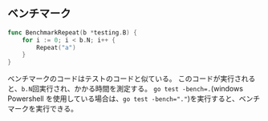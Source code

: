 ## ベンチマーク

```go
func BenchmarkRepeat(b *testing.B) {
    for i := 0; i < b.N; i++ {
        Repeat("a")
    }
}
```

ベンチマークのコードはテストのコードと似ている。
このコードが実行されると、`b.N`回実行され、かかる時間を測定する。
`go test -bench=.`(windows Powershell を使用している場合は、`go test -bench="."`)を実行すると、ベンチマークを実行できる。
